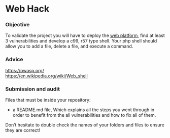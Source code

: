 # Web Hack

### Objective

To validate the project you will have to deploy the [web platform](./resources/webhack.zip), find at least 3 vulnerabilities and develop a c99, r57 type shell. Your php shell should allow you to add a file, delete a file, and execute a command.

### Advice

https://owasp.org/  
https://en.wikipedia.org/wiki/Web_shell

### Submission and audit

Files that must be inside your repository:

- a README.md file, Which explains all the steps you went through in order to benefit from the all vulnerabilities and how to fix all of them.

Don’t hesitate to double check the names of your folders and files to ensure they are correct!
